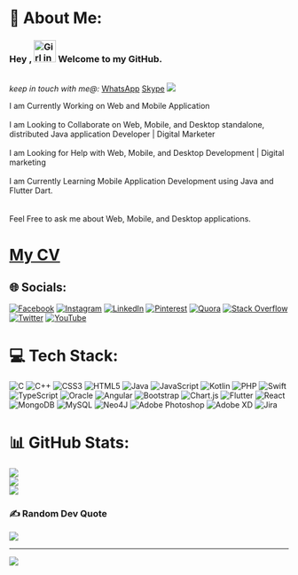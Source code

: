 # 💫 About Me:

### Hey , <img src="https://raw.githubusercontent.com/soumyadip007/soumyadip007/master/Hi.gif" alt="Girl in a jacket" width="40" height="40"> Welcome to my GitHub.


<!-- <h1>Visit My website:</h1> www.arifeenmahmud.com -->
<br>
<i>keep in touch with me@:</i>
<a  href="https://api.whatsapp.com/message/3BDF2ILS27PLN1" target="_blank">WhatsApp</a>
<a  href="https://join.skype.com/invite/AynmAEfOBzPi" target="_blank">Skype</a>


<img src="https://camo.githubusercontent.com/fa73289736064aba480d0708da37d7aa183a8c3e2bcc2f58c54285a3bbbeecc1/68747470733a2f2f7777772e61616c7068612e6e65742f77702d636f6e74656e742f75706c6f6164732f323032302f31322f66756c6c2d737461636b2d646576656c6f706d656e742e676966"/>

I am Currently Working on Web and Mobile Application<br><br>I am Looking to Collaborate on Web, Mobile, and Desktop standalone, distributed Java application Developer | Digital Marketer<br><br>I am Looking for Help with Web, Mobile, and Desktop Development | Digital marketing<br><br>I am Currently Learning Mobile Application Development using Java and Flutter Dart.<br><br><br>Feel Free to ask me about Web, Mobile, and Desktop applications. 


<h1><a href="https://drive.google.com/file/d/1g9E843qRZdg0WMZWPGexTA96DIY4bvMI/view" target="_black">My CV</a></1h>

## 🌐 Socials:
[![Facebook](https://img.shields.io/badge/Facebook-%231877F2.svg?logo=Facebook&logoColor=white)](https://facebook.com/arifeenmahmud) [![Instagram](https://img.shields.io/badge/Instagram-%23E4405F.svg?logo=Instagram&logoColor=white)](https://instagram.com/arifeenmahmud) [![LinkedIn](https://img.shields.io/badge/LinkedIn-%230077B5.svg?logo=linkedin&logoColor=white)](https://linkedin.com/in/arifeenmahmud) [![Pinterest](https://img.shields.io/badge/Pinterest-%23E60023.svg?logo=Pinterest&logoColor=white)](https://pinterest.com/mahmudarifeen) [![Quora](https://img.shields.io/badge/Quora-%23B92B27.svg?logo=Quora&logoColor=white)](https://quora.com/profile/Arifeen-Mahmud) [![Stack Overflow](https://img.shields.io/badge/-Stackoverflow-FE7A16?logo=stack-overflow&logoColor=white)](https://stackoverflow.com/users/12747732) [![Twitter](https://img.shields.io/badge/Twitter-%231DA1F2.svg?logo=Twitter&logoColor=white)](https://twitter.com/arifeen_mahmud) [![YouTube](https://img.shields.io/badge/YouTube-%23FF0000.svg?logo=YouTube&logoColor=white)](https://youtube.com/c/arifeenmahmudroman) 

# 💻 Tech Stack:
![C](https://img.shields.io/badge/c-%2300599C.svg?style=for-the-badge&logo=c&logoColor=white) ![C++](https://img.shields.io/badge/c++-%2300599C.svg?style=for-the-badge&logo=c%2B%2B&logoColor=white) ![CSS3](https://img.shields.io/badge/css3-%231572B6.svg?style=for-the-badge&logo=css3&logoColor=white) ![HTML5](https://img.shields.io/badge/html5-%23E34F26.svg?style=for-the-badge&logo=html5&logoColor=white) ![Java](https://img.shields.io/badge/java-%23ED8B00.svg?style=for-the-badge&logo=java&logoColor=white) ![JavaScript](https://img.shields.io/badge/javascript-%23323330.svg?style=for-the-badge&logo=javascript&logoColor=%23F7DF1E) ![Kotlin](https://img.shields.io/badge/kotlin-%230095D5.svg?style=for-the-badge&logo=kotlin&logoColor=white) ![PHP](https://img.shields.io/badge/php-%23777BB4.svg?style=for-the-badge&logo=php&logoColor=white) ![Swift](https://img.shields.io/badge/swift-F54A2A?style=for-the-badge&logo=swift&logoColor=white) ![TypeScript](https://img.shields.io/badge/typescript-%23007ACC.svg?style=for-the-badge&logo=typescript&logoColor=white) ![Oracle](https://img.shields.io/badge/Oracle-F80000?style=for-the-badge&logo=oracle&logoColor=white) ![Angular](https://img.shields.io/badge/angular-%23DD0031.svg?style=for-the-badge&logo=angular&logoColor=white) ![Bootstrap](https://img.shields.io/badge/bootstrap-%23563D7C.svg?style=for-the-badge&logo=bootstrap&logoColor=white) ![Chart.js](https://img.shields.io/badge/chart.js-F5788D.svg?style=for-the-badge&logo=chart.js&logoColor=white) ![Flutter](https://img.shields.io/badge/Flutter-%2302569B.svg?style=for-the-badge&logo=Flutter&logoColor=white) ![React](https://img.shields.io/badge/react-%2320232a.svg?style=for-the-badge&logo=react&logoColor=%2361DAFB) ![MongoDB](https://img.shields.io/badge/MongoDB-%234ea94b.svg?style=for-the-badge&logo=mongodb&logoColor=white) ![MySQL](https://img.shields.io/badge/mysql-%2300f.svg?style=for-the-badge&logo=mysql&logoColor=white) 	![Neo4J](https://img.shields.io/badge/Neo4j-008CC1?style=for-the-badge&logo=neo4j&logoColor=white) ![Adobe Photoshop](https://img.shields.io/badge/adobephotoshop-%2331A8FF.svg?style=for-the-badge&logo=adobephotoshop&logoColor=white) ![Adobe XD](https://img.shields.io/badge/Adobe%20XD-470137?style=for-the-badge&logo=Adobe%20XD&logoColor=#FF61F6) ![Jira](https://img.shields.io/badge/jira-%230A0FFF.svg?style=for-the-badge&logo=jira&logoColor=white)
# 📊 GitHub Stats:
![](https://github-readme-stats.vercel.app/api?username=arifeenmahmud&theme=dark&hide_border=false&include_all_commits=true&count_private=true)<br/>
![](https://github-readme-streak-stats.herokuapp.com/?user=arifeenmahmud&theme=dark&hide_border=false)<br/>
![](https://github-readme-stats.vercel.app/api/top-langs/?username=arifeenmahmud&theme=dark&hide_border=false&include_all_commits=true&count_private=true&layout=compact)

### ✍️ Random Dev Quote
![](https://quotes-github-readme.vercel.app/api?type=horizontal&theme=radical)

---
[![](https://visitcount.itsvg.in/api?id=arifeenmahmud&icon=0&color=0)](https://visitcount.itsvg.in)






<!--
**Arifeenmahmud/arifeenmahmud** is a ✨ _special_ ✨ repository because its `README.md` (this file) appears on your GitHub profile.

Here are some ideas to get you started:

- 🔭 I’m currently working on ...
- 🌱 I’m currently learning ...
- 👯 I’m looking to collaborate on ...
- 🤔 I’m looking for help with ...
- 💬 Ask me about ...
- 📫 How to reach me: ...
- 😄 Pronouns: ...
- ⚡ Fun fact: ...
-->
